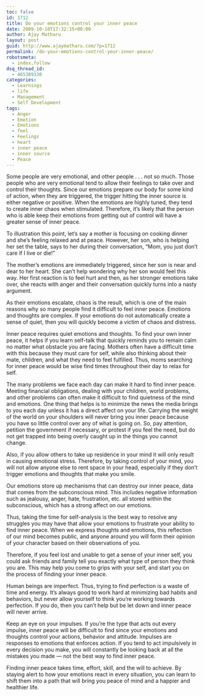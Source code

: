 ```yaml
---
toc: false
id: 1712
title: Do your emotions control your inner peace
date: 2009-10-10T17:32:15+00:00
author: Ajay Matharu
layout: post
guid: http://www.ajaymatharu.com/?p=1712
permalink: /do-your-emotions-control-your-inner-peace/
robotsmeta:
  - index,follow
dsq_thread_id:
  - 465389330
categories:
  - Learnings
  - life
  - Management
  - Self Development
tags:
  - Anger
  - Emotion
  - Emotions
  - feel
  - Feelings
  - heart
  - inner peace
  - inner source
  - Peace
---
```

Some people are very emotional, and other people . . . not so much. Those people who are very emotional tend to allow their feelings to take over and control their thoughts. Since our emotions prepare our body for some kind of action, when they are triggered, the trigger hitting the inner source is either negative or positive. When the emotions are highly tuned, they tend to create inner chaos when stimulated. Therefore, it&#8217;s likely that the person who is able keep their emotions from getting out of control will have a greater sense of inner peace.

To illustration this point, let&#8217;s say a mother is focusing on cooking dinner and she&#8217;s feeling relaxed and at peace. However, her son, who is helping her set the table, says to her during their conversation, &#8220;Mom, you just don&#8217;t care if I live or die!&#8221;

The mother&#8217;s emotions are immediately triggered, since her son is near and dear to her heart. She can&#8217;t help wondering why her son would feel this way. Her first reaction is to feel hurt and then, as her stronger emotions take over, she reacts with anger and their conversation quickly turns into a nasty argument.

As their emotions escalate, chaos is the result, which is one of the main reasons why so many people find it difficult to feel inner peace. Emotions and thoughts are complex. If your emotions do not automatically create a sense of quiet, then you will quickly become a victim of chaos and distress.

Inner peace requires quiet emotions and thoughts. To find your own inner peace, it helps if you learn self-talk that quickly reminds you to remain calm no matter what obstacle you are facing. Mothers often have a difficult time with this because they must care for self, while also thinking about their mate, children, and what they need to feel fulfilled. Thus, moms searching for inner peace would be wise find times throughout their day to relax for self.

The many problems we face each day can make it hard to find inner peace. Meeting financial obligations, dealing with your children, world problems, and other problems can often make it difficult to find quietness of the mind and emotions. One thing that helps is to minimize the news the media brings to you each day unless it has a direct affect on your life. Carrying the weight of the world on your shoulders will never bring you inner peace because you have so little control over any of what is going on. So, pay attention, petition the government if necessary, or protest if you feel the need, but do not get trapped into being overly caught up in the things you cannot change.

Also, if you allow others to take up residence in your mind it will only result in causing emotional stress. Therefore, by taking control of your mind, you will not allow anyone else to rent space in your head, especially if they don&#8217;t trigger emotions and thoughts that make you smile.

Our emotions store up mechanisms that can destroy our inner peace, data that comes from the subconscious mind. This includes negative information such as jealousy, anger, hate, frustration, etc. all stored within the subconscious, which has a strong affect on our emotions.

Thus, taking the time for self-analysis is the best way to resolve any struggles you may have that allow your emotions to frustrate your ability to find inner peace. When we express thoughts and emotions, this reflection of our mind becomes public, and anyone around you will form their opinion of your character based on their observations of you.

Therefore, if you feel lost and unable to get a sense of your inner self, you could ask friends and family tell you exactly what type of person they think you are. This may help you come to grips with your self, and start you on the process of finding your inner peace.

Human beings are imperfect. Thus, trying to find perfection is a waste of time and energy. It&#8217;s always good to work hard at minimizing bad habits and behaviors, but never allow yourself to think you&#8217;re working towards perfection. If you do, then you can&#8217;t help but be let down and inner peace will never arrive.

Keep an eye on your impulses. If you&#8217;re the type that acts out every impulse, inner peace will be difficult to find since your emotions and thoughts control your actions, behavior and attitude. Impulses are responses to emotions that enforces action. If you tend to act impulsively in every decision you make, you will constantly be looking back at all the mistakes you made &#8212; not the best way to find inner peace.

Finding inner peace takes time, effort, skill, and the will to achieve. By staying alert to how your emotions react in every situation, you can learn to shift them into a path that will bring you peace of mind and a happier and healthier life.
